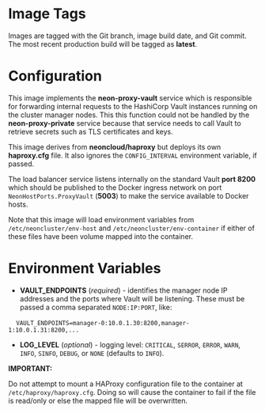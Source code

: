 # Image Tags

Images are tagged with the Git branch, image build date, and Git commit.  The most recent production build will be tagged as **latest**.

# Configuration

This image implements the **neon-proxy-vault** service which is responsible for forwarding internal requests to the HashiCorp Vault instances running on the cluster manager nodes.  This this function could not be handled by the **neon-proxy-private** service because that service needs to call Vault to retrieve secrets such as TLS certificates and keys. 

This image derives from **neoncloud/haproxy** but deploys its own **haproxy.cfg** file.  It also ignores the `CONFIG_INTERVAL` environment variable, if passed.

The load balancer service listens internally on the standard Vault **port 8200** which should be published to the Docker ingress network on port `NeonHostPorts.ProxyVault` (**5003**) to make the service available to Docker hosts.

Note that this image will load environment variables from `/etc/neoncluster/env-host` and `/etc/neoncluster/env-container` if either of these files have been volume mapped into the container.

# Environment Variables

* **VAULT_ENDPOINTS** (*required*) - identifies the manager node IP addresses and the ports where Vault will be listening.  These must be passed a comma separated `NODE:IP:PORT`, like:

&nbsp;&nbsp;&nbsp;&nbsp;`VAULT_ENDPOINTS=manager-0:10.0.1.30:8200,manager-1:10.0.1.31:8200,...`

* **LOG_LEVEL** (*optional*) - logging level: `CRITICAL`, `SERROR`, `ERROR`, `WARN`, `INFO`, `SINFO`, `DEBUG`, or `NONE` (defaults to `INFO`).

**IMPORTANT:** 

Do not attempt to mount a HAProxy configuration file to the container at `/etc/haproxy/haproxy.cfg`.  Doing so will cause the container to fail if the file is read/only or else the mapped file will be overwritten.
